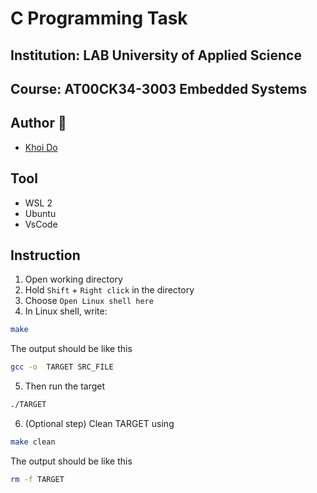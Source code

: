 # C Programming Task

## Institution: LAB University of Applied Science

## Course: AT00CK34-3003 Embedded Systems

## Author 👷
- [Khoi Do](https://github.com/khoidm2004)

## Tool
- WSL 2
- Ubuntu
- VsCode

## Instruction
1. Open working directory
2. Hold `Shift` + `Right click` in the directory
3. Choose `Open Linux shell here`
4. In Linux shell, write:
```bash
make
```
The output should be like this
```bash
gcc -o  TARGET SRC_FILE
```
5. Then run the target
```bash
./TARGET
```
6. (Optional step) Clean TARGET using
```bash
make clean
```
The output should be like this
```bash
rm -f TARGET
```



